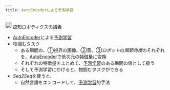 ```yaml
---
title: AutoEncoderによる予測学習
---
```


<img src='https://scrapbox.io/api/pages/blu3mo-public/情報科学の達人/icon' alt='情報科学の達人.icon' height="19.5"/> 認知ロボティクスの講義

* [AutoEncoder](Autoencoder.md)による[予測学習](%E4%BA%88%E6%B8%AC%E5%AD%A6%E7%BF%92.md)
* 物掴むタスク
  * ある瞬間の、①視界の画像、②音、③*ロボット*の*関節角度*のそれぞれを、[AutoEncoder](Autoencoder.md)で低次元の[特徴量](%E7%89%B9%E5%BE%B4%E9%87%8F.md)に変換
  * それぞれの特徴量をまとめて、[予測学習](%E4%BA%88%E6%B8%AC%E5%AD%A6%E7%BF%92.md)のある瞬間の値として扱う
  * そして予測学習にかけると、物掴むタスクができる
* *Seq2Seq*を使うと、
  * 自然言語をエンコードして、[予測学習](%E4%BA%88%E6%B8%AC%E5%AD%A6%E7%BF%92.md)的手法
